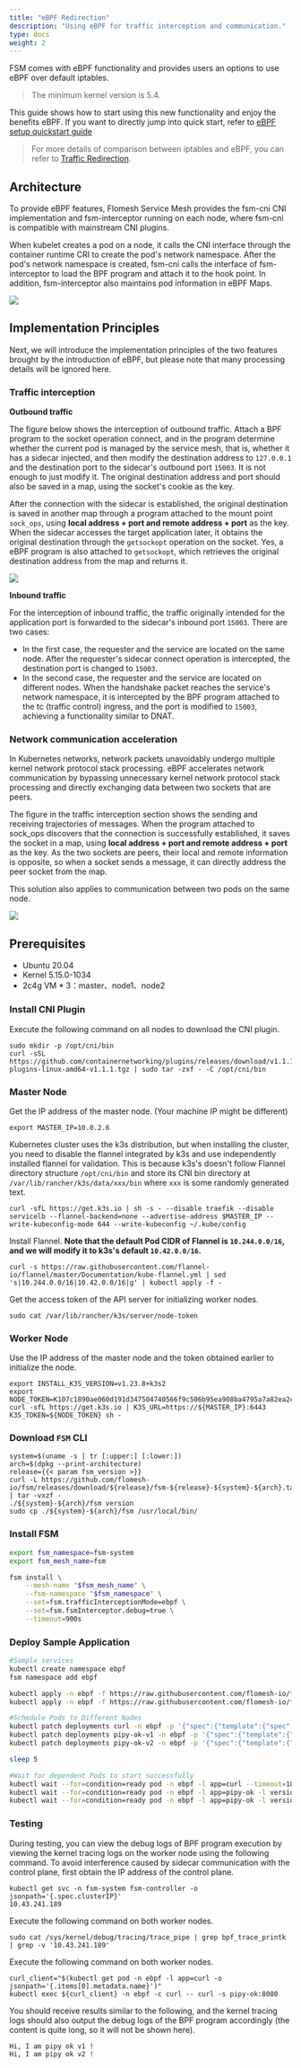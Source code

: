 ```yaml
---
title: "eBPF Redirection"
description: "Using eBPF for traffic interception and communication."
type: docs
weight: 2
---
```


FSM comes with eBPF functionality and provides users an options to use eBPF over default iptables.

> The minimum kernel version is 5.4.

This guide shows how to start using this new functionality and enjoy the benefits eBPF. If you want to directly jump into quick start, refer to [eBPF setup quickstart guide](/quickstart/ebpf)

> For more details of comparison between iptables and eBPF, you can refer to [Traffic Redirection](/guides/traffic_management/traffic_redirection/).

## Architecture

To provide eBPF features, Flomesh Service Mesh provides the fsm-cni CNI implementation and fsm-interceptor running on each node, where fsm-cni is compatible with mainstream CNI plugins.

When kubelet creates a pod on a node, it calls the CNI interface through the container runtime CRI to create the pod's network namespace. After the pod's network namespace is created, fsm-cni calls the interface of fsm-interceptor to load the BPF program and attach it to the hook point. In addition, fsm-interceptor also maintains pod information in eBPF Maps.

![](/images/ebpf/architecture.png)

## Implementation Principles

Next, we will introduce the implementation principles of the two features brought by the introduction of eBPF, but please note that many processing details will be ignored here.

### Traffic interception

**Outbound traffic**

The figure below shows the interception of outbound traffic. Attach a BPF program to the socket operation connect, and in the program determine whether the current pod is managed by the service mesh, that is, whether it has a sidecar injected, and then modify the destination address to `127.0.0.1` and the destination port to the sidecar's outbound port `15003`. It is not enough to just modify it. The original destination address and port should also be saved in a map, using the socket's cookie as the key.

After the connection with the sidecar is established, the original destination is saved in another map through a program attached to the mount point `sock_ops`, using **local address + port and remote address + port** as the key. When the sidecar accesses the target application later, it obtains the original destination through the `getsockopt` operation on the socket. Yes, a eBPF program is also attached to `getsockopt`, which retrieves the original destination address from the map and returns it.

![](/images/ebpf/outbound-traffic-interception.png)


**Inbound traffic**

For the interception of inbound traffic, the traffic originally intended for the application port is forwarded to the sidecar's inbound port `15003`. There are two cases:

- In the first case, the requester and the service are located on the same node. After the requester's sidecar connect operation is intercepted, the destination port is changed to `15003`.
- In the second case, the requester and the service are located on different nodes. When the handshake packet reaches the service's network namespace, it is intercepted by the BPF program attached to the tc (traffic control) ingress, and the port is modified to `15003`, achieving a functionality similar to DNAT.

### Network communication acceleration

In Kubernetes networks, network packets unavoidably undergo multiple kernel network protocol stack processing. eBPF accelerates network communication by bypassing unnecessary kernel network protocol stack processing and directly exchanging data between two sockets that are peers.

The figure in the traffic interception section shows the sending and receiving trajectories of messages. When the program attached to sock_ops discovers that the connection is successfully established, it saves the socket in a map, using **local address + port and remote address + port** as the key. As the two sockets are peers, their local and remote information is opposite, so when a socket sends a message, it can directly address the peer socket from the map.

This solution also applies to communication between two pods on the same node.

![](/images/ebpf/inbound-traffic-interception.png)

## Prerequisites

- Ubuntu 20.04
- Kernel 5.15.0-1034
- 2c4g VM * 3：master、node1、node2

### Install CNI Plugin

Execute the following command on all nodes to download the CNI plugin.

```shell
sudo mkdir -p /opt/cni/bin
curl -sSL https://github.com/containernetworking/plugins/releases/download/v1.1.1/cni-plugins-linux-amd64-v1.1.1.tgz | sudo tar -zxf - -C /opt/cni/bin
```

### Master Node

Get the IP address of the master node. (Your machine IP might be different)

```shell
export MASTER_IP=10.0.2.6
```

Kubernetes cluster uses the k3s distribution, but when installing the cluster, you need to disable the flannel integrated by k3s and use independently installed flannel for validation. This is because k3s's doesn't follow Flannel directory structure `/opt/cni/bin` and store its CNI bin directory at `/var/lib/rancher/k3s/data/xxx/bin` where `xxx` is some randomly generated text.

```shell
curl -sfL https://get.k3s.io | sh -s - --disable traefik --disable servicelb --flannel-backend=none --advertise-address $MASTER_IP --write-kubeconfig-mode 644 --write-kubeconfig ~/.kube/config
```

Install Flannel. **Note that the default Pod CIDR of Flannel is `10.244.0.0/16`, and we will modify it to k3s's default `10.42.0.0/16`.**

```shell
curl -s https://raw.githubusercontent.com/flannel-io/flannel/master/Documentation/kube-flannel.yml | sed 's|10.244.0.0/16|10.42.0.0/16|g' | kubectl apply -f -
```

Get the access token of the API server for initializing worker nodes.

```shell
sudo cat /var/lib/rancher/k3s/server/node-token
```

### Worker Node
Use the IP address of the master node and the token obtained earlier to initialize the node.

```shell
export INSTALL_K3S_VERSION=v1.23.8+k3s2
export NODE_TOKEN=K107c1890ae060d191d347504740566f9c506b95ea908ba4795a7a82ea2c816e5dc::server:2757787ec4f9975ab46b5beadda446b7
curl -sfL https://get.k3s.io | K3S_URL=https://${MASTER_IP}:6443 K3S_TOKEN=${NODE_TOKEN} sh -
```

### Download `FSM` CLI

```shell
system=$(uname -s | tr [:upper:] [:lower:])
arch=$(dpkg --print-architecture)
release={{< param fsm_version >}}
curl -L https://github.com/flomesh-io/fsm/releases/download/${release}/fsm-${release}-${system}-${arch}.tar.gz | tar -vxzf -
./${system}-${arch}/fsm version
sudo cp ./${system}-${arch}/fsm /usr/local/bin/
```

### Install FSM

```bash
export fsm_namespace=fsm-system 
export fsm_mesh_name=fsm 

fsm install \
    --mesh-name "$fsm_mesh_name" \
    --fsm-namespace "$fsm_namespace" \
    --set=fsm.trafficInterceptionMode=ebpf \
    --set=fsm.fsmInterceptor.debug=true \
    --timeout=900s
```

### Deploy Sample Application

```bash
#Sample services
kubectl create namespace ebpf
fsm namespace add ebpf

kubectl apply -n ebpf -f https://raw.githubusercontent.com/flomesh-io/fsm-docs/{{< param fsm_branch >}}/manifests/samples/interceptor/curl.yaml
kubectl apply -n ebpf -f https://raw.githubusercontent.com/flomesh-io/fsm-docs/{{< param fsm_branch >}}/manifests/samples/interceptor/pipy-ok.yaml

#Schedule Pods to Different Nodes
kubectl patch deployments curl -n ebpf -p '{"spec":{"template":{"spec":{"nodeName":"node1"}}}}'
kubectl patch deployments pipy-ok-v1 -n ebpf -p '{"spec":{"template":{"spec":{"nodeName":"node1"}}}}'
kubectl patch deployments pipy-ok-v2 -n ebpf -p '{"spec":{"template":{"spec":{"nodeName":"node2"}}}}'

sleep 5

#Wait for dependent Pods to start successfully
kubectl wait --for=condition=ready pod -n ebpf -l app=curl --timeout=180s
kubectl wait --for=condition=ready pod -n ebpf -l app=pipy-ok -l version=v1 --timeout=180s
kubectl wait --for=condition=ready pod -n ebpf -l app=pipy-ok -l version=v2 --timeout=180s
```

### Testing

During testing, you can view the debug logs of BPF program execution by viewing the kernel tracing logs on the worker node using the following command. To avoid interference caused by sidecar communication with the control plane, first obtain the IP address of the control plane.

```shell
kubectl get svc -n fsm-system fsm-controller -o jsonpath='{.spec.clusterIP}'
10.43.241.189
```

Execute the following command on both worker nodes.

```shell
sudo cat /sys/kernel/debug/tracing/trace_pipe | grep bpf_trace_printk | grep -v '10.43.241.189'
```

Execute the following command on both worker nodes.

```shell
curl_client="$(kubectl get pod -n ebpf -l app=curl -o jsonpath='{.items[0].metadata.name}')"
kubectl exec ${curl_client} -n ebpf -c curl -- curl -s pipy-ok:8080
```

You should receive results similar to the following, and the kernel tracing logs should also output the debug logs of the BPF program accordingly (the content is quite long, so it will not be shown here).

```shell
Hi, I am pipy ok v1 !
Hi, I am pipy ok v2 !
```